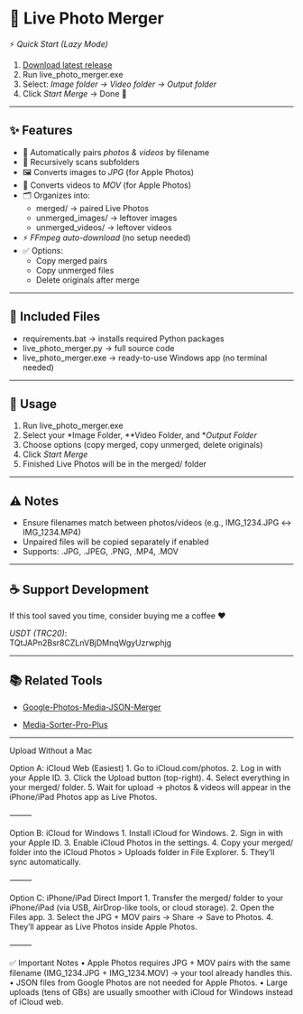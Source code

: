 # 📸 Live Photo Merger

⚡ *Quick Start (Lazy Mode)*  
1. [Download latest release](../../releases)  
2. Run live_photo_merger.exe  
3. Select: *Image folder → Video folder → Output folder*  
4. Click *Start Merge* → Done 🎉  

---

## ✨ Features
- 🔄 Automatically pairs *photos & videos* by filename  
- 📂 Recursively scans subfolders  
- 🖼 Converts images to *JPG* (for Apple Photos)  
- 🎥 Converts videos to *MOV* (for Apple Photos)  
- 🗂 Organizes into:  
  - merged/ → paired Live Photos  
  - unmerged_images/ → leftover images  
  - unmerged_videos/ → leftover videos  
- ⚡ *FFmpeg auto-download* (no setup needed)  
- ✅ Options:  
  - Copy merged pairs  
  - Copy unmerged files  
  - Delete originals after merge  

---

## 📂 Included Files
- requirements.bat → installs required Python packages  
- live_photo_merger.py → full source code  
- live_photo_merger.exe → ready-to-use Windows app (no terminal needed)  

---

## 🚀 Usage
1. Run live_photo_merger.exe  
2. Select your *Image Folder, **Video Folder, and **Output Folder*  
3. Choose options (copy merged, copy unmerged, delete originals)  
4. Click *Start Merge*  
5. Finished Live Photos will be in the merged/ folder  

---

## ⚠ Notes
- Ensure filenames match between photos/videos (e.g., IMG_1234.JPG ↔ IMG_1234.MP4)  
- Unpaired files will be copied separately if enabled  
- Supports: .JPG, .JPEG, .PNG, .MP4, .MOV  

---

## ☕ Support Development
If this tool saved you time, consider buying me a coffee ❤  

*USDT (TRC20)*:  
TQtJAPn2Bsr8CZLnVBjDMnqWgyUzrwphjg

---

## 📚 Related Tools
- [Google-Photos-Media-JSON-Merger](https://github.com/0XJOEX0/Google-Photos-Media-JSON-Merger)  

- [Media-Sorter-Pro-Plus](https://github.com/0XJOEX0/media-sorter-pro-plus)
-----------------------------
Upload Without a Mac

Option A: iCloud Web (Easiest)
	1.	Go to iCloud.com/photos.
	2.	Log in with your Apple ID.
	3.	Click the Upload button (top-right).
	4.	Select everything in your merged/ folder.
	5.	Wait for upload → photos & videos will appear in the iPhone/iPad Photos app as Live Photos.

⸻

Option B: iCloud for Windows
	1.	Install iCloud for Windows.
	2.	Sign in with your Apple ID.
	3.	Enable iCloud Photos in the settings.
	4.	Copy your merged/ folder into the iCloud Photos > Uploads folder in File Explorer.
	5.	They’ll sync automatically.

⸻

Option C: iPhone/iPad Direct Import
	1.	Transfer the merged/ folder to your iPhone/iPad (via USB, AirDrop-like tools, or cloud storage).
	2.	Open the Files app.
	3.	Select the JPG + MOV pairs → Share → Save to Photos.
	4.	They’ll appear as Live Photos inside Apple Photos.

⸻

✅ Important Notes
	•	Apple Photos requires JPG + MOV pairs with the same filename (IMG_1234.JPG + IMG_1234.MOV) → your tool already handles this.
	•	JSON files from Google Photos are not needed for Apple Photos.
	•	Large uploads (tens of GBs) are usually smoother with iCloud for Windows instead of iCloud web.
